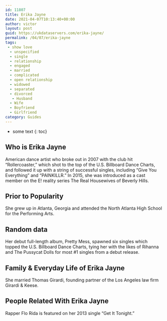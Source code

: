 ```yaml
---
id: 11807
title: Erika Jayne
date: 2021-04-07T10:13:40+00:00
author: victor
layout: post
guid: https://ukdataservers.com/erika-jayne/
permalink: /04/07/erika-jayne
tags:
 - show love
  - unspecified
  - single
  - relationship
  - engaged
  - married
  - complicated
  - open relationship
  - widowed
  - separated
  - divorced
   - Husband
  - Wife
  - Boyfriend
  - Girlfriend
category: Guides
---
```


* some text
{: toc}


## Who is Erika Jayne



American dance artist who broke out in 2007 with the club hit &#8220;Rollercoaster,&#8221; which shot to the top of the U.S. Billboard Dance Charts, and followed it up with a string of successful singles, including &#8220;Give You Everything&#8221; and &#8220;PAINKILLR.&#8221; In 2015, she was introduced as a cast member on the E! reality series The Real Housewives of Beverly Hills.

                
                
                
## Prior to Popularity



She grew up in Atlanta, Georgia and attended the North Atlanta High School for the Performing Arts.

                
                
                
## Random data



Her debut full-length album, Pretty Mess, spawned six singles which topped the U.S. Billboard Dance Charts, tying her with the likes of Rihanna and The Pussycat Dolls for most #1 singles from a debut release.

                
                
                
## Family & Everyday Life of Erika Jayne



She married Thomas Girardi, founding partner of the Los Angeles law firm Girardi & Keese.

                
                
                
## People Related With Erika Jayne



Rapper Flo Rida is featured on her 2013 single &#8220;Get It Tonight.&#8221;

                
              
            
          
          
          